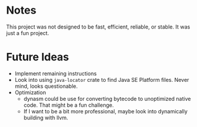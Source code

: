 # Notes
This project was not designed to be fast, efficient, reliable, or stable. It was just a fun project.

# Future Ideas
 - Implement remaining instructions
 - Look into using `java-locator` crate to find Java SE Platform files. Never mind, looks questionable.
 - Optimization
    - dynasm could be use for converting bytecode to unoptimized native code. That might be a fun challenge.
    - If I want to be a bit more professional, maybe look into dynamically building with llvm.
